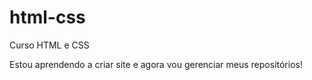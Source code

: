 # html-css
 Curso HTML e CSS

 Estou aprendendo a criar site e agora vou gerenciar meus repositórios!
